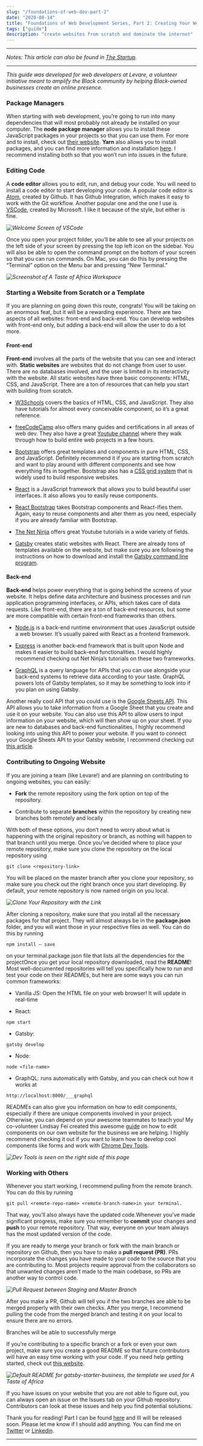 ```yaml
---
slug: "/foundations-of-web-dev-part-2"
date: "2020-08-14"
title: "Foundations of Web Development Series, Part 2: Creating Your Website"
tags: ["guide"]
description: "create websites from scratch and dominate the internet"
---
```

___

*Notes: This article can also be found in [The Startup](https://medium.com/swlh/foundations-of-web-development-series-part-ii-creating-your-website-8c1f29a1d13a).*

___

*This guide was developed for web developers at Levare, a volunteer initiative meant to amplify the Black community by helping Black-owned businesses create an online presence.*

### Package Managers

When starting with web development, you’re going to run into many dependencies that will most probably not already be installed on your computer. The **node package manager** allows you to install these JavaScript packages in your projects so that you can use them. For more  and to install, check out [their website](https://www.npmjs.com/). **Yarn** also allows you to install packages, and you can find more information and installation [here](https://yarnpkg.com/). I recommend installing both so that you won’t run into issues in the future.

### Editing Code

A **code editor** allows you to edit, run, and debug your code. You will need to install a code editor to start developing your code. A popular code editor is [Atom](https://atom.io/), created by Github. It has Github Integration, which makes it easy to work with the Git workflow. Another popular one and the one I use is [VSCode](https://code.visualstudio.com/), created by Microsoft. I like it because of the style, but either is fine.

*![Welcome Screen of VSCode](../images/web-dev-part-2/welcome.png "Welcome Screen of VSCode")*

Once you open your project folder, you’ll be able to see all your projects on the left side of your screen by pressing the top left icon on the sidebar. You will also be able to open the command prompt on the bottom of your screen so that you can run commands. On Mac, you can do this by pressing the “Terminal” option on the Menu bar and pressing “New Terminal.”

*![Screenshot of A Taste of Africa Workspace](../images/web-dev-part-2/screenshot.png "Screenshot of A Taste of Africa Workspace")*


### Starting a Website from Scratch or a Template

If you are planning on going down this route, congrats! You will be taking on an enormous feat, but it will be a rewarding experience. There are two aspects of all websites: front-end and back-end. You can develop websites with front-end only, but adding a back-end will allow the user to do a lot more.

#### Front-end

**Front-end** involves all the parts of the website that you can see and interact with. **Static websites** are websites that do not change from user to user. There are no databases involved, and the user is limited in its interactivity with the website. All static websites have three basic components: HTML, CSS, and JavaScript. There are a ton of resources that can help you start with building from scratch.

- [W3Schools](https://www.w3schools.com/) covers the basics of HTML, CSS, and JavaScript. They also have tutorials for almost every conceivable component, so it’s a great reference.

- [freeCodeCamp](https://www.freecodecamp.org/) also offers many guides and certifications in all areas of web dev. They also have a great [Youtube channel](https://www.youtube.com/channel/UC8butISFwT-Wl7EV0hUK0BQ) where they walk through how to build entire web projects in a few hours.

- [Bootstrap](https://getbootstrap.com/) offers great templates and components in pure HTML, CSS, and JavaScript. Definitely recommend it if you are starting from scratch and want to play around with different components and see how everything fits in together. Bootstrap also has a [CSS grid system](https://getbootstrap.com/docs/4.0/layout/grid/) that is widely used to build responsive websites.

- [React](https://reactjs.org/) is a JavaScript framework that allows you to build beautiful user interfaces. It also allows you to easily reuse components.

- [React Bootstrap](https://react-bootstrap.github.io/) takes Bootstrap components and React-ifies them. Again, easy to reuse components and alter them as you need, especially if you are already familiar with Bootstrap.

- [The Net Ninja](https://www.youtube.com/channel/UCW5YeuERMmlnqo4oq8vwUpg) offers great Youtube tutorials in a wide variety of fields.

- [Gatsby](https://www.gatsbyjs.org/) creates static websites with React. There are already tons of templates available on the website, but make sure you are following the instructions on how to download and install the [Gatsby command line program](https://www.gatsbyjs.org/tutorial/part-zero/).

#### Back-end

**Back-end** helps power everything that is going behind the screens of your website. It helps define data architecture and business processes and run application programming interfaces, or APIs, which takes care of data requests. Like front-end, there are a ton of back-end resources, but some are more compatible with certain front-end frameworks than others.

- [Node.js](https://nodejs.org/en/) is a back-end runtime environment that uses JavaScript outside a web browser. It’s usually paired with React as a frontend framework.

- [Express](https://expressjs.com/) is another back-end framework that is built upon Node and makes it easier to build back-end functionalities. I would highly recommend checking out Net Ninja’s tutorials on these two frameworks.

- [GraphQL](https://expressjs.com/) is a query language for APIs that you can use alongside your back-end systems to retrieve data according to your taste. GraphQL powers lots of Gatsby templates, so it may be something to look into if you plan on using Gatsby.

Another really cool API that you could use is the [Google Sheets API](https://developers.google.com/sheets/api). This API allows you to take information from a Google Sheet that you create and use it on your website. You can also use this API to allow users to input information on your website, which will then show up on your sheet. If you are new to databases and back-end functionalities, I highly recommend looking into using this API to power your website. If you want to connect your Google Sheets API to your Gatsby website, I recommend checking out [this article](https://medium.com/@iliashaddad/how-to-build-a-gatsby-website-with-google-sheets-7dc292af537e).

### Contributing to Ongoing Website

If you are joining a team (like Levare!) and are planning on contributing to ongoing websites, you can easily:

- **Fork** the remote repository using the fork option on top of the repository.

- Contribute to separate **branches** within the repository by creating new branches both remotely and locally

With both of these options, you don’t need to worry about what is happening with the original repository or branch, as nothing will happen to that branch until you merge. Once you’ve decided where to place your remote repository, make sure you clone the repository on the local repository using
```
git clone <repository-link>
```
You will be placed on the master branch after you clone your repository, so make sure you check out the right branch once you start developing. By default, your remote repository is now named origin on you local.

*![Clone Your Repository with the Link](../images/web-dev-part-2/clone.png "Clone Your Repository with the Link")*


After cloning a repository, make sure that you install all the necessary packages for that project. They will almost always be in the **package.json** folder, and you will want those in your respective files as well. You can do this by running
```
npm install — save
```
on your terminal.package.json file that lists all the dependencies for the projectOnce you get your local repository downloaded, read the **README**! Most well-documented repositories will tell you specifically how to run and test your code on their READMEs, but here are some ways you can run common frameworks:

- Vanilla JS: Open the HTML file on your web browser! It will update in real-time

- React: 
```
npm start
```
- Gatsby:
```
gatsby develop
```
- Node:
```
node <file-name>
```
- GraphQL: runs automatically with Gatsby, and you can check out how it works at
```
http://localhost:8000/___graphql
```

READMEs can also give you information on how to edit components, especially if there are unique components involved in your project. Otherwise, you can depend on your awesome teammates to teach you! My co-volunteer Lindsay Fei created this awesome [guide](https://docs.google.com/presentation/d/19jko7q2naFV6apNbrYB9khDAfjUS-1BJzfjZHIfyTQA/edit#slide=id.g8d8780cd2d_0_0) on how to edit components on our own website for the business we are helping. I highly recommend checking it out if you want to learn how to develop cool components like forms and work with [Chrome Dev Tools](https://developers.google.com/web/tools/chrome-devtools).

*![Dev Tools is seen on the right side of this page](../images/web-dev-part-2/clone.png "Dev Tools is seen on the right side of this page")*


### Working with Others

Whenever you start working, I recommend pulling from the remote branch. You can do this by running
```
git pull <remote-repo-name> <remote-branch-name>in your terminal.
```
That way, you’ll also always have the updated code.Whenever you’ve made significant progress, make sure you remember to **commit** your changes and **push** to your remote repository. That way, everyone on your team always has the most updated version of the code.

If you are ready to merge your branch or fork with the main branch or repository on Github, then you have to make a **pull request (PR)**. PRs incorporate the changes you have made to your code to the source that you are contributing to. Most projects require approval from the collaborators so that unwanted changes aren’t made to the main codebase, so PRs are another way to control code.

*![Pull Request between Staging and Master Branch](../images/web-dev-part-2/pull.png "Pull Request between Staging and Master Branch")*

After you make a PR, Github will tell you if the two branches are able to be merged properly with their own checks. After you merge, I recommend pulling the code from the merged branch and testing it on your local to ensure there are no errors.

Branches will be able to successfully merge

If you’re contributing to a specific branch or a fork or even your own project, make sure you create a good README so that future contributors will have an easy time working with your code. If you need help getting started, check out [this website](https://www.makeareadme.com/).

*![Default README for gatsby-starter-business, the template we used for A Taste of Africa](../images/web-dev-part-2/readme.png "Default README for gatsby-starter-business, the template we used for A Taste of Africa")*

If you have issues on your website that you are not able to figure out, you can always open an issue on the Issues tab on your Github repository. Contributors can look at these issues and help you find potential solutions.

Thank you for reading! Part I can be found [here](https://medium.com/swlh/foundations-of-web-development-series-part-i-git-basics-f35ecfffe26b) and III will be released soon. Please let me know if I should add anything. You can find me on [Twitter](http://twitter.com/coffeecoders1) or [Linkedin](https://www.linkedin.com/in/anushka-saxena-b40aa2165/).
___